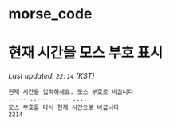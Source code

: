 # morse_code
# 현재 시간을 모스 부호 표시
<!-- MORSE_TIME_START -->
_Last updated: `22:14` (KST)_

```
현재 시간을 입력하세요. 모스 부호로 바꿉니다
..--- ..--- .---- ....-
모스 부호를 다시 현재 시간으로 바꿉니다
2214
```
<!-- MORSE_TIME_END -->

